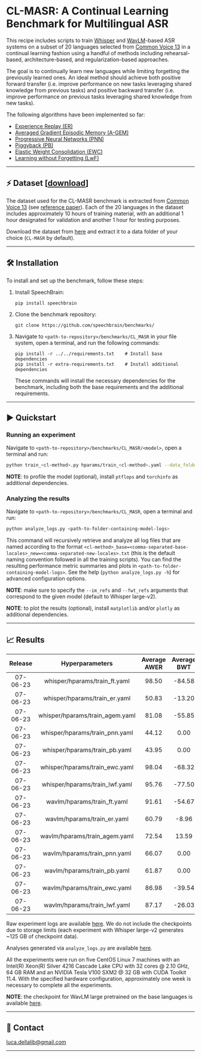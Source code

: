 # CL-MASR: A Continual Learning Benchmark for Multilingual ASR

This recipe includes scripts to train [Whisper](https://cdn.openai.com/papers/whisper.pdf) and
[WavLM](https://arxiv.org/abs/2110.13900)-based ASR systems on a subset of 20 languages selected from [Common Voice 13](https://commonvoice.mozilla.org/en/datasets)
in a continual learning fashion using a handful of methods including rehearsal-based, architecture-based, and regularization-based approaches.

The goal is to continually learn new languages while limiting forgetting the previously learned ones.
An ideal method should achieve both positive forward transfer (i.e. improve performance on new tasks leveraging
shared knowledge from previous tasks) and positive backward transfer (i.e. improve performance on previous tasks
leveraging shared knowledge from new tasks).

The following algorithms have been implemented so far:
- [Experience Replay (ER)](https://arxiv.org/abs/1811.11682)
- [Averaged Gradient Episodic Memory (A-GEM)](https://arxiv.org/abs/1812.00420)
- [Progressive Neural Networks (PNN)](https://arxiv.org/abs/1606.04671)
- [Piggyback (PB)](https://arxiv.org/abs/1801.06519)
- [Elastic Weight Consolidation (EWC)](https://arxiv.org/abs/1612.00796)
- [Learning without Forgetting (LwF)](https://arxiv.org/abs/1606.09282)

---------------------------------------------------------------------------------------------------------

## ⚡ Dataset [[download](https://zenodo.org/record/8065754)]

The dataset used for the CL-MASR benchmark is extracted from [Common Voice 13](https://commonvoice.mozilla.org/en/datasets) (see [reference paper](https://arxiv.org/abs/1912.06670)).
Each of the 20 languages in the dataset includes approximately 10 hours of training material, with an additional 1 hour designated for validation and another 1 hour for testing purposes.

Download the dataset from [here](https://zenodo.org/record/8065754) and extract it to a data folder of your choice (`CL-MASR` by default).

---------------------------------------------------------------------------------------------------------

## 🛠️️ Installation

To install and set up the benchmark, follow these steps:

1. Install SpeechBrain:
   ```shell
   pip install speechbrain
   ```

2. Clone the benchmark repository:
   ```shell
   git clone https://github.com/speechbrain/benchmarks/
   ```

3. Navigate to `<path-to-repository>/benchmarks/CL_MASR` in your file system, open a terminal, and run the following commands:

   ```shell
   pip install -r ../../requirements.txt    # Install base dependencies
   pip install -r extra-requirements.txt    # Install additional dependencies
   ```

   These commands will install the necessary dependencies for the benchmark, including both the base requirements and the additional requirements.

---------------------------------------------------------------------------------------------------------

## ▶️ Quickstart

### Running an experiment

Navigate to `<path-to-repository>/benchmarks/CL_MASR/<model>`, open a terminal and run:

```bash
python train_<cl-method>.py hparams/train_<cl-method>.yaml --data_folder <path-to-data-folder>
```

**NOTE**: to profile the model (optional), install `ptflops` and `torchinfo` as additional dependencies.

### Analyzing the results

Navigate to `<path-to-repository>/benchmarks/CL_MASR`, open a terminal and run:

```bash
python analyze_logs.py <path-to-folder-containing-model-logs>
```

This command will recursively retrieve and analyze all log files that are named according to the
format `<cl-method>_base=<comma-separated-base-locales>_new=<comma-separated-new-locales>.txt`
(this is the default naming convention followed in all the training scripts).
You can find the resulting performance metric summaries and plots in `<path-to-folder-containing-model-logs>`.
See the help (`python analyze_logs.py -h`) for advanced configuration options.

**NOTE**: make sure to specify the `--im_refs` and `--fwt_refs` arguments that correspond to the given model (default to Whisper large-v2).

**NOTE**: to plot the results (optional), install `matplotlib` and/or `plotly` as additional dependencies.

---------------------------------------------------------------------------------------------------------

## 📈️ Results

| Release  |         Hyperparameters         | Average AWER | Average BWT | Average IM | Average FWT |                                       Logs                                        |     GPUs    |
|:--------:|:-------------------------------:|:------------:|:-----------:|:----------:|:-----------:|:---------------------------------------------------------------------------------:|:-----------:|
| 07-06-23 |  whisper/hparams/train_ft.yaml  |    98.50     |   -84.58    |   -4.16    |    -0.83    | [Link](https://www.dropbox.com/sh/qfcookgmnacz00w/AAA4kTKoeybMV1ikJLZgHjPma?dl=0) | 1xV100 32GB |
| 07-06-23 |  whisper/hparams/train_er.yaml  |    50.83     |   -13.20    |   -0.81    |    -4.17    | [Link](https://www.dropbox.com/sh/oer2tc5m2542gg4/AAAR9MVlirpVSq_Yte6BvtJTa?dl=0) | 1xV100 32GB |
| 07-06-23 | whisper/hparams/train_agem.yaml |    81.08     |   -55.85    |    0.20    |    -5.19    | [Link](https://www.dropbox.com/sh/0a9vbeo4e22s5rd/AAC_KUVIbl6i4MS7Qc6wu-Qva?dl=0) | 1xV100 32GB |
| 07-06-23 | whisper/hparams/train_pnn.yaml  |    44.12     |     0.00    |    3.18    |    -8.16    | [Link](https://www.dropbox.com/sh/75nnsef8ssz8g8d/AADrL5OKh8Kilp7gfA5pPYcOa?dl=0) | 1xV100 32GB |
| 07-06-23 |  whisper/hparams/train_pb.yaml  |    43.95     |     0.00    |    3.51    |    -8.50    | [Link](https://www.dropbox.com/sh/ipimdg4f5tvu293/AACbk6OYQiOU5NiPa18lUv3ra?dl=0) | 1xV100 32GB |
| 07-06-23 | whisper/hparams/train_ewc.yaml  |    98.04     |   -68.32    |    2.87    |    -7.85    | [Link](https://www.dropbox.com/sh/faagbafvkdbs8t9/AAAV9ok_Z36rwzwmMQEuELvga?dl=0) | 1xV100 32GB |
| 07-06-23 | whisper/hparams/train_lwf.yaml  |    95.76     |   -77.50    |    0.00    |    -4.98    | [Link](https://www.dropbox.com/sh/hgaw74v233l4awb/AAAtAnBWm0IkQcmLa6mAzI_Da?dl=0) | 1xV100 32GB |
| 07-06-23 |   wavlm/hparams/train_ft.yaml   |    91.61     |   -54.67    |  -10.19    |    -0.21    | [Link](https://www.dropbox.com/sh/bqb4k3y4gmjt4l7/AACzJc60SAdDaLkESWffEV6ka?dl=0) | 1xV100 32GB |
| 07-06-23 |   wavlm/hparams/train_er.yaml   |    60.79     |    -8.96    |   -7.62    |    -2.77    | [Link](https://www.dropbox.com/sh/cainxpnpkvxjh37/AAAzGYnjoFbB1xWoIuqFzNVda?dl=0) | 1xV100 32GB |
| 07-06-23 |  wavlm/hparams/train_agem.yaml  |    72.54     |    13.59    |   35.29    |   -45.69    | [Link](https://www.dropbox.com/sh/obt9cj3cthfnfdn/AACdj-UyzmpeME6_w_CDaZe7a?dl=0) | 1xV100 32GB |
| 07-06-23 |  wavlm/hparams/train_pnn.yaml   |    66.07     |     0.00    |   12.95    |   -23.34    | [Link](https://www.dropbox.com/sh/t4nq5qx0nl8zbtn/AACi9r_AtyJqdrbxHEZ20IxGa?dl=0) | 1xV100 32GB |
| 07-06-23 |   wavlm/hparams/train_pb.yaml   |    61.87     |     0.00    |    2.75    |   -13.15    | [Link](https://www.dropbox.com/sh/gsziwbjqfwzrlyi/AACSDG6Y0fx93JNWnuzQufhia?dl=0) | 1xV100 32GB |
| 07-06-23 |  wavlm/hparams/train_ewc.yaml   |    86.98     |   -39.54    |   -4.26    |    -6.13    | [Link](https://www.dropbox.com/sh/dumg837b3n7f8pg/AABYrnDdsLIkS7DYSUbx-MGJa?dl=0) | 1xV100 32GB |
| 07-06-23 |  wavlm/hparams/train_lwf.yaml   |    87.17     |   -26.03    |   10.42    |   -20.82    | [Link](https://www.dropbox.com/sh/mm68n9ebt6484v2/AAAw3Ckrlfagi9VcJ6qBK9yxa?dl=0) | 1xV100 32GB |

Raw experiment logs are available [here](https://www.dropbox.com/sh/vfxrb7z0p79vhqt/AAC5ftGfpibhuLlyQ8D9NfWAa?dl=0).
We do not include the checkpoints due to storage limits (each experiment with Whisper large-v2 generates ~125 GB of checkpoint data).

Analyses generated via `analyze_logs.py` are available [here](https://www.dropbox.com/sh/59uoq0ys53zf2oj/AABUvEBjNt1jUnqHdZaLdMV6a?dl=0).

All the experiments were run on five CentOS Linux 7 machines with an Intel(R) Xeon(R) Silver 4216 Cascade Lake CPU
with 32 cores @ 2.10 GHz, 64 GB RAM and an NVIDIA Tesla V100 SXM2 @ 32 GB with CUDA Toolkit 11.4.
With the specified hardware configuration, approximately one week is necessary to complete all the experiments.

**NOTE**: the checkpoint for WavLM large pretrained on the base languages is available [here](https://www.dropbox.com/sh/tbjuwi9yo1fv2ez/AABILEMY9yAhHMwhTlvyw69Pa?dl=0).

---------------------------------------------------------------------------------------------------------

## 📧 Contact

[luca.dellalib@gmail.com](mailto:luca.dellalib@gmail.com)

---------------------------------------------------------------------------------------------------------
